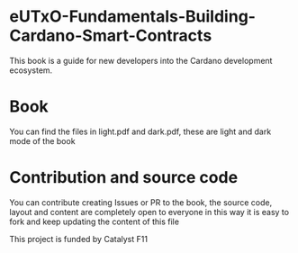 # eUTxO-Fundamentals-Building-Cardano-Smart-Contracts
This book is a guide for new developers into the Cardano development ecosystem.

# Book

You can find the files in light.pdf and dark.pdf, these are light and dark mode of the book

# Contribution and source code

You can contribute creating Issues or PR to the book, the source code, layout and content are completely open to everyone in this way it is easy to fork and keep updating the content of this file


This project is funded by Catalyst F11
